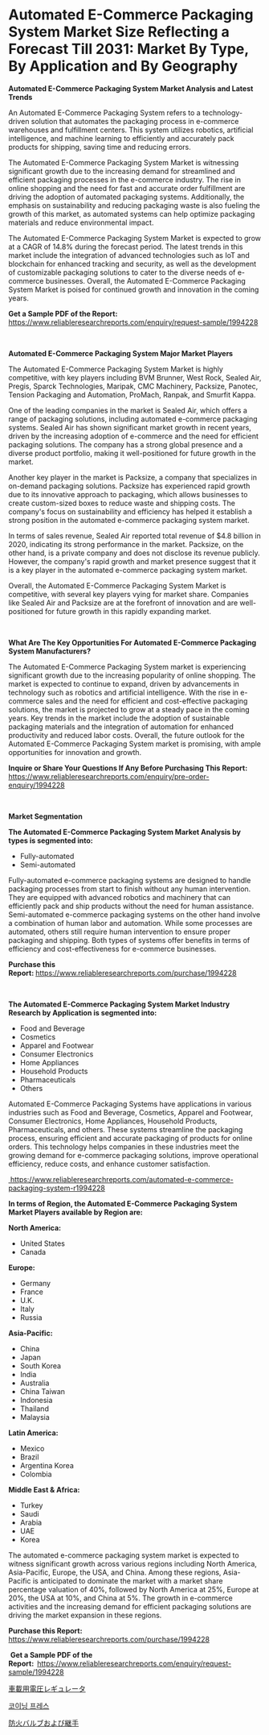 <p><h1>Automated E-Commerce Packaging System Market Size Reflecting a Forecast Till 2031: Market By Type, By Application and By Geography</h1></p><p><strong>Automated E-Commerce Packaging System Market Analysis and Latest Trends</strong></p>
<p><p>An Automated E-Commerce Packaging System refers to a technology-driven solution that automates the packaging process in e-commerce warehouses and fulfillment centers. This system utilizes robotics, artificial intelligence, and machine learning to efficiently and accurately pack products for shipping, saving time and reducing errors.</p><p>The Automated E-Commerce Packaging System Market is witnessing significant growth due to the increasing demand for streamlined and efficient packaging processes in the e-commerce industry. The rise in online shopping and the need for fast and accurate order fulfillment are driving the adoption of automated packaging systems. Additionally, the emphasis on sustainability and reducing packaging waste is also fueling the growth of this market, as automated systems can help optimize packaging materials and reduce environmental impact.</p><p>The Automated E-Commerce Packaging System Market is expected to grow at a CAGR of 14.8% during the forecast period. The latest trends in this market include the integration of advanced technologies such as IoT and blockchain for enhanced tracking and security, as well as the development of customizable packaging solutions to cater to the diverse needs of e-commerce businesses. Overall, the Automated E-Commerce Packaging System Market is poised for continued growth and innovation in the coming years.</p></p>
<p><strong>Get a Sample PDF of the Report:&nbsp;</strong> <a href="https://www.reliableresearchreports.com/enquiry/request-sample/1994228">https://www.reliableresearchreports.com/enquiry/request-sample/1994228</a></p>
<p>&nbsp;</p>
<p><strong>Automated E-Commerce Packaging System Major Market Players</strong></p>
<p><p>The Automated E-Commerce Packaging System Market is highly competitive, with key players including BVM Brunner, West Rock, Sealed Air, Pregis, Sparck Technologies, Maripak, CMC Machinery, Packsize, Panotec, Tension Packaging and Automation, ProMach, Ranpak, and Smurfit Kappa.</p><p>One of the leading companies in the market is Sealed Air, which offers a range of packaging solutions, including automated e-commerce packaging systems. Sealed Air has shown significant market growth in recent years, driven by the increasing adoption of e-commerce and the need for efficient packaging solutions. The company has a strong global presence and a diverse product portfolio, making it well-positioned for future growth in the market.</p><p>Another key player in the market is Packsize, a company that specializes in on-demand packaging solutions. Packsize has experienced rapid growth due to its innovative approach to packaging, which allows businesses to create custom-sized boxes to reduce waste and shipping costs. The company's focus on sustainability and efficiency has helped it establish a strong position in the automated e-commerce packaging system market.</p><p>In terms of sales revenue, Sealed Air reported total revenue of $4.8 billion in 2020, indicating its strong performance in the market. Packsize, on the other hand, is a private company and does not disclose its revenue publicly. However, the company's rapid growth and market presence suggest that it is a key player in the automated e-commerce packaging system market.</p><p>Overall, the Automated E-Commerce Packaging System Market is competitive, with several key players vying for market share. Companies like Sealed Air and Packsize are at the forefront of innovation and are well-positioned for future growth in this rapidly expanding market.</p></p>
<p>&nbsp;</p>
<p><strong>What Are The Key Opportunities For Automated E-Commerce Packaging System Manufacturers?</strong></p>
<p><p>The Automated E-Commerce Packaging System market is experiencing significant growth due to the increasing popularity of online shopping. The market is expected to continue to expand, driven by advancements in technology such as robotics and artificial intelligence. With the rise in e-commerce sales and the need for efficient and cost-effective packaging solutions, the market is projected to grow at a steady pace in the coming years. Key trends in the market include the adoption of sustainable packaging materials and the integration of automation for enhanced productivity and reduced labor costs. Overall, the future outlook for the Automated E-Commerce Packaging System market is promising, with ample opportunities for innovation and growth.</p></p>
<p><strong>Inquire or Share Your Questions If Any Before Purchasing This Report:</strong> <a href="https://www.reliableresearchreports.com/enquiry/pre-order-enquiry/1994228">https://www.reliableresearchreports.com/enquiry/pre-order-enquiry/1994228</a></p>
<p>&nbsp;</p>
<p><strong>Market Segmentation</strong></p>
<p><strong>The Automated E-Commerce Packaging System Market Analysis by types is segmented into:</strong></p>
<p><ul><li>Fully-automated</li><li>Semi-automated</li></ul></p>
<p><p>Fully-automated e-commerce packaging systems are designed to handle packaging processes from start to finish without any human intervention. They are equipped with advanced robotics and machinery that can efficiently pack and ship products without the need for human assistance. Semi-automated e-commerce packaging systems on the other hand involve a combination of human labor and automation. While some processes are automated, others still require human intervention to ensure proper packaging and shipping. Both types of systems offer benefits in terms of efficiency and cost-effectiveness for e-commerce businesses.</p></p>
<p><strong>Purchase this Report:&nbsp;</strong><a href="https://www.reliableresearchreports.com/purchase/1994228">https://www.reliableresearchreports.com/purchase/1994228</a></p>
<p>&nbsp;</p>
<p><strong>The Automated E-Commerce Packaging System Market Industry Research by Application is segmented into:</strong></p>
<p><ul><li>Food and Beverage</li><li>Cosmetics</li><li>Apparel and Footwear</li><li>Consumer Electronics</li><li>Home Appliances</li><li>Household Products</li><li>Pharmaceuticals</li><li>Others</li></ul></p>
<p><p>Automated E-Commerce Packaging Systems have applications in various industries such as Food and Beverage, Cosmetics, Apparel and Footwear, Consumer Electronics, Home Appliances, Household Products, Pharmaceuticals, and others. These systems streamline the packaging process, ensuring efficient and accurate packaging of products for online orders. This technology helps companies in these industries meet the growing demand for e-commerce packaging solutions, improve operational efficiency, reduce costs, and enhance customer satisfaction.</p></p>
<p><a href="https://www.reliableresearchreports.com/automated-e-commerce-packaging-system-r1994228">&nbsp;https://www.reliableresearchreports.com/automated-e-commerce-packaging-system-r1994228</a></p>
<p><strong>In terms of Region, the Automated E-Commerce Packaging System Market Players available by Region are:</strong></p>
<p>
    <p> <strong> North America: </strong>
        <ul>
            <li>United States</li>
            <li>Canada</li>
        </ul>
        </p> 
    <p> <strong> Europe: </strong>
        <ul>
            <li>Germany</li>
            <li>France</li>
            <li>U.K.</li>
            <li>Italy</li>
            <li>Russia</li>
        </ul>
        </p> 
    <p> <strong> Asia-Pacific: </strong>
        <ul>
            <li>China</li>
            <li>Japan</li>
            <li>South Korea</li>
            <li>India</li>
            <li>Australia</li>
            <li>China Taiwan</li>
            <li>Indonesia</li>
            <li>Thailand</li>
            <li>Malaysia</li>
        </ul>
        </p> 
    <p> <strong> Latin America: </strong>
        <ul>
            <li>Mexico</li>
            <li>Brazil</li>
            <li>Argentina Korea</li>
            <li>Colombia</li>
        </ul>
        </p> 
    <p> <strong> Middle East & Africa: </strong>
        <ul>
            <li>Turkey</li>
            <li>Saudi</li>
            <li>Arabia</li>
            <li>UAE</li>
            <li>Korea</li>
        </ul>
    </p>
    </p>
<p><p>The automated e-commerce packaging system market is expected to witness significant growth across various regions including North America, Asia-Pacific, Europe, the USA, and China. Among these regions, Asia-Pacific is anticipated to dominate the market with a market share percentage valuation of 40%, followed by North America at 25%, Europe at 20%, the USA at 10%, and China at 5%. The growth in e-commerce activities and the increasing demand for efficient packaging solutions are driving the market expansion in these regions.</p></p>
<p><strong>Purchase this Report: </strong><a href="https://www.reliableresearchreports.com/purchase/1994228">https://www.reliableresearchreports.com/purchase/1994228</a></p>
<p>&nbsp;<strong>Get a Sample PDF of the Report:&nbsp;&nbsp;</strong><a href="https://www.reliableresearchreports.com/enquiry/request-sample/1994228">https://www.reliableresearchreports.com/enquiry/request-sample/1994228</a></p>
<p><strong></strong></p>
<p><p><a href="https://github.com/AylinBeier/Market-Research-Report-List-1/blob/main/384870245805.md">車載用電圧レギュレータ</a></p><p><a href="https://github.com/durgin521/Market-Research-Report-List-1/blob/main/820654941694.md">코이닝 프레스</a></p><p><a href="https://github.com/oqxogxyvqe90775/Market-Research-Report-List-2/blob/main/583689745806.md">防火バルブおよび継手</a></p></p>